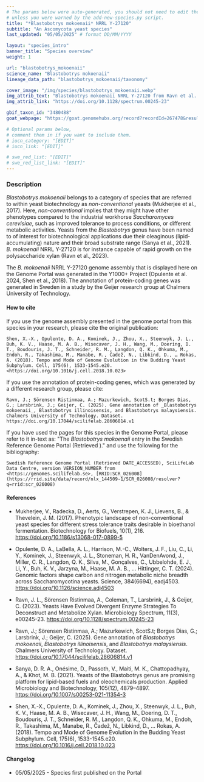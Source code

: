 ```yaml
---
# The params below were auto-generated, you should not need to edit them...
# unless you were warned by the add-new-species.py script.
title: "*Blastobotrys mokoenaii* NRRL Y-27120"
subtitle: "An Ascomycota yeast species"
last_updated: "05/05/2025" # format DD/MM/YYYY

layout: "species_intro"
banner_title: "Species overview"
weight: 1

url: "blastobotrys_mokoenaii"
science_name: "Blastobotrys mokoenaii"
lineage_data_path: "blastobotrys_mokoenaii/taxonomy"

cover_image: "/img/species/blastobotrys_mokoenaii.webp"
img_attrib_text: "Blastobotrys mokoenaii NRRL Y-27120 from Ravn et al. (2023), CC BY 4.0"
img_attrib_link: "https://doi.org/10.1128/spectrum.00245-23"

gbif_taxon_id: "3480488"
goat_webpage: "https://goat.genomehubs.org/record?recordId=267478&result=taxon&taxonomy=ncbi#blastobotrys%20mokoenaii"

# Optional params below,
# comment them in if you want to include them.
# iucn_category: "[EDIT]"
# iucn_link: "[EDIT]"

# swe_red_list: "[EDIT]"
# swe_red_list_link: "[EDIT]"
---
```


### Description

_Blastobotrys mokoenaii_ belongs to a category of species that are referred to within yeast biotechnology as _non-conventional_ yeasts (Mukherjee et al., 2017). Here, _non-conventional_ implies that they might have other phenotypes compared to the industrial workhorse _Saccharomyces cerevisiae_, such as improved tolerance to process conditions, or different metabolic activities. Yeasts from the _Blastobotrys_ genus have been named to of interest for biotechnological applications due their oleaginous (lipid-accumulating) nature and their broad substrate range (Sanya et al., 2021). _B. mokoenaii_ NRRL Y-27120 is for instance capable of rapid growth on the polysaccharide xylan (Ravn et al., 2023).

The _B. mokoenaii_ NRRL Y-27120 genome assembly that is displayed here on the Genome Portal was generated in the Y1000+ Project (Opulente et al. 2024, Shen et al., 2018). The annotation of protein-coding genes was generated in Sweden in a study by the Geijer research group at Chalmers University of Technology.

#### How to cite

If you use the genome assembly presented in the genome portal from this species in your research, please cite the original publication:

```{style=citation}
Shen, X.-X., Opulente, D. A., Kominek, J., Zhou, X., Steenwyk, J. L., Buh, K. V., Haase, M. A. B., Wisecaver, J. H., Wang, M., Doering, D. T., Boudouris, J. T., Schneider, R. M., Langdon, Q. K., Ohkuma, M., Endoh, R., Takashima, M., Manabe, R., Čadež, N., Libkind, D., … Rokas, A. (2018). Tempo and Mode of Genome Evolution in the Budding Yeast Subphylum. Cell, 175(6), 1533-1545.e20. <https://doi.org/10.1016/j.cell.2018.10.023>
```

If you use the annotation of protein-coding genes, which was generated by a different research group, please cite:

```{style=citation}
Ravn, J.; Sörensen Ristinmaa, A.; Mazurkewich, ScotS.t; Borges Dias, G.; Larsbrink, J.; Geijer, C. (2025). Gene annotation of _Blastobotrys mokoenaii_, Blastobotrys illinoisensis, and Blastobotrys malaysiensis. Chalmers University of Technology. Dataset. https://doi.org/10.17044/scilifelab.28606814.v1
```

If you have used the pages for this species in the Genome Portal, please refer to it in-text as: "The _Blastobotrys mokoenaii_ entry in the Swedish Reference Genome Portal (Retrieved <span class="todays-date"></span>)." and use the following for the bibliography:

```{style=citation}
Swedish Reference Genome Portal (Retrieved DATE_ACCESSED), SciLifeLab Data Centre, version VERSION_NUMBER from <https://genomes.scilifelab.se>, [RRID:SCR_026008](https://rrid.site/data/record/nlx_144509-1/SCR_026008/resolver?q=rrid:scr_026008)
```

#### References

- Mukherjee, V., Radecka, D., Aerts, G., Verstrepen, K. J., Lievens, B., & Thevelein, J. M. (2017). Phenotypic landscape of non-conventional yeast species for different stress tolerance traits desirable in bioethanol fermentation. Biotechnology for Biofuels, 10(1), 216. <https://doi.org/10.1186/s13068-017-0899-5>

- Opulente, D. A., LaBella, A. L., Harrison, M.-C., Wolters, J. F., Liu, C., Li, Y., Kominek, J., Steenwyk, J. L., Stoneman, H. R., VanDenAvond, J., Miller, C. R., Langdon, Q. K., Silva, M., Gonçalves, C., Ubbelohde, E. J., Li, Y., Buh, K. V., Jarzyna, M., Haase, M. A. B., … Hittinger, C. T. (2024). Genomic factors shape carbon and nitrogen metabolic niche breadth across Saccharomycotina yeasts. Science, 384(6694), eadj4503. <https://doi.org/10.1126/science.adj4503>

- Ravn, J. L., Sörensen Ristinmaa, A., Coleman, T., Larsbrink, J., & Geijer, C. (2023). Yeasts Have Evolved Divergent Enzyme Strategies To Deconstruct and Metabolize Xylan. Microbiology Spectrum, 11(3), e00245-23. <https://doi.org/10.1128/spectrum.00245-23>

- Ravn, J.; Sörensen Ristinmaa, A.; Mazurkewich, ScotS.t; Borges Dias, G.; Larsbrink, J.; Geijer, C. (2025). Gene annotation of _Blastobotrys mokoenaii_, _Blastobotrys illinoisensis_, and _Blastobotrys malaysiensis_. Chalmers University of Technology. Dataset. <https://doi.org/10.17044/scilifelab.28606814.v1>

- Sanya, D. R. A., Onésime, D., Passoth, V., Maiti, M. K., Chattopadhyay, A., & Khot, M. B. (2021). Yeasts of the Blastobotrys genus are promising platform for lipid-based fuels and oleochemicals production. Applied Microbiology and Biotechnology, 105(12), 4879–4897. <https://doi.org/10.1007/s00253-021-11354-3>

- Shen, X.-X., Opulente, D. A., Kominek, J., Zhou, X., Steenwyk, J. L., Buh, K. V., Haase, M. A. B., Wisecaver, J. H., Wang, M., Doering, D. T., Boudouris, J. T., Schneider, R. M., Langdon, Q. K., Ohkuma, M., Endoh, R., Takashima, M., Manabe, R., Čadež, N., Libkind, D., … Rokas, A. (2018). Tempo and Mode of Genome Evolution in the Budding Yeast Subphylum. Cell, 175(6), 1533-1545.e20. <https://doi.org/10.1016/j.cell.2018.10.023>

#### Changelog

- 05/05/2025 - Species first published on the Portal
